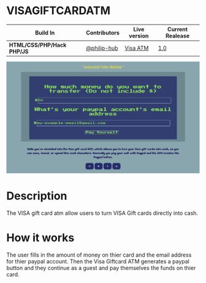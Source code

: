 # VISAGIFTCARDATM
Build In | Contributors | Live version | Current Realease
--- | --- | --- | ---
**HTML/CSS/PHP/Hack PHP/JS** | [@philip-hub](https://github.com/philip-hub) | [Visa ATM](https://VISAGIFTCARD.philippounds.repl.co) | [1.0](https://github.com/philip-hub/VISAGIFTCARDATM/releases/tag/1.0)

![A picture of the live demo](https://github.com/philip-hub/VISAGIFTCARDATM/blob/main/images/Screen%20Shot%202021-01-22%20at%209.58.41%20AM.png)

# Description
The VISA gift card atm allow users to turn VISA Gift cards directly into cash.

# How it works
The user fills in the amount of money on thier card and the email address for thier paypal account. Then the Visa Giftcard ATM generates a paypal button and they continue as a guest and pay themselves the funds on thier card.
